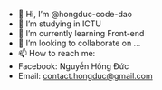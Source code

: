 - 👋 Hi, I’m @hongduc-code-dao
- 👀 I’m studying in ICTU
- 🌱 I’m currently learning Front-end
- 💞️ I’m looking to collaborate on ...
- 📫 How to reach me:
- Facebook: Nguyễn Hồng Đức
- Email: contact.hongduc@gmail.com

<!---
hongduc-code-dao/hongduc-code-dao is a ✨ special ✨ repository because its `README.md` (this file) appears on your GitHub profile.
You can click the Preview link to take a look at your changes.
--->
